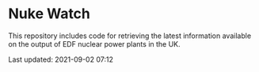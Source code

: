 # Nuke Watch

This repository includes code for retrieving the latest information available on the output of EDF nuclear power plants in the UK.

Last updated: 2021-09-02 07:12